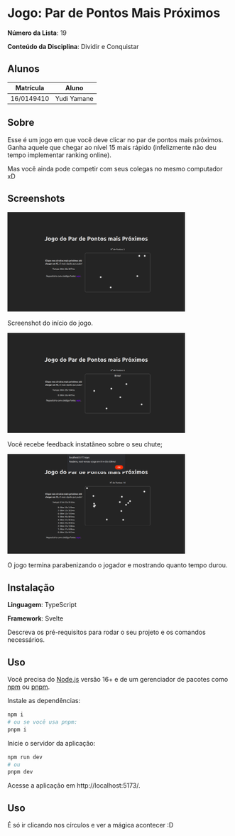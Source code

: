 # Jogo: Par de Pontos Mais Próximos

**Número da Lista**: 19

**Conteúdo da Disciplina**: Dividir e Conquistar


## Alunos
|Matrícula | Aluno |
| -- | -- |
| 16/0149410  |  Yudi Yamane |

## Sobre 
Esse é um jogo em que você deve clicar no par de pontos mais próximos. Ganha
aquele que chegar ao nível 15 mais rápido (infelizmente não deu tempo 
implementar ranking online).

Mas você ainda pode competir com seus colegas no mesmo computador xD

## Screenshots
<img src="./docs/inicio.png" width="400" alt="Screenshot da tela padrão.">

Screenshot do início do jogo.

<img src="./docs/errou.png" width="400" alt="Input não filtrado">

Você recebe feedback instatâneo sobre o seu chute;

<img src="./docs/venceu.png" width="400" alt="Input filtrado">

O jogo termina parabenizando o jogador e mostrando quanto tempo durou.


## Instalação 
**Linguagem**: TypeScript

**Framework**: Svelte

Descreva os pré-requisitos para rodar o seu projeto e os comandos necessários.

## Uso 
Você precisa do [Node.js](https://nodejs.org/en) versão 16+ e de um gerenciador
de pacotes como
[npm](https://docs.npmjs.com/downloading-and-installing-node-js-and-npm) ou
[pnpm](https://pnpm.io/installation).

Instale as dependências:

```sh
npm i
# ou se você usa pnpm:
pnpm i
```

Inicie o servidor da aplicação:

```sh
npm run dev
# ou
pnpm dev
```

Acesse a aplicação em http://localhost:5173/.

## Uso 

É só ir clicando nos círculos e ver a mágica acontecer :D


